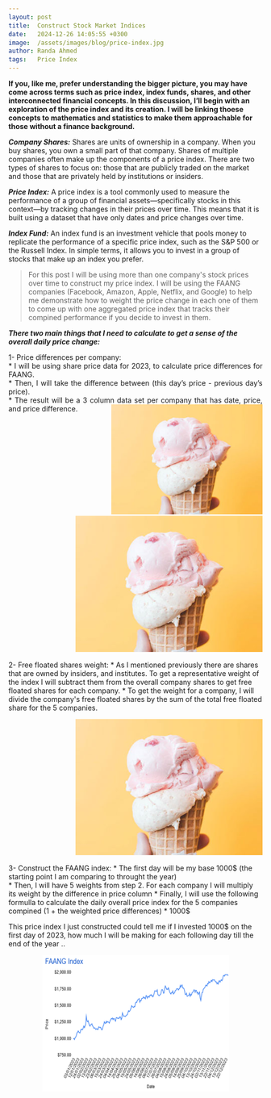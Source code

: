 ```yaml
---
layout: post
title:  Construct Stock Market Indices
date:   2024-12-26 14:05:55 +0300
image:  /assets/images/blog/price-index.jpg
author: Randa Ahmed
tags:   Price Index
---
```


**If you, like me, prefer understanding the bigger picture, you may have come across terms such as price index, index funds, shares, and other interconnected financial concepts. In this discussion, I’ll begin with an exploration of the price index and its creation. I will be linking thoese concepts to mathematics and statistics to make them approachable for those without a finance background.**

***Company Shares:*** Shares are units of ownership in a company. When you buy shares, you own a small part of that company. Shares of multiple companies often make up the components of a price index. There are two types of shares to focus on: those that are publicly traded on the market and those that are privately held by institutions or insiders. 

***Price Index:*** A price index is a tool commonly used to measure the performance of a group of financial assets—specifically stocks in this context—by tracking changes in their prices over time. This means that it is built using a dataset that have only dates and price changes over time. 

***Index Fund:*** An index fund is an investment vehicle that pools money to replicate the performance of a specific price index, such as the S&P 500 or the Russell Index. In simple terms, it allows you to invest in a group of stocks that make up an index you prefer. 

> For this post I will be using more than one company's stock prices over time to construct my price index. I will be using the FAANG companies (Facebook, Amazon, Apple, Netflix, and Google) to help me demonstrate how to weight the price change in each one of them to come up with one aggregated price index that tracks their compined performance if you decide to invest in them. 

***There two main things that I need to calculate to get a sense of the overall daily price change:***

<!-- 1- Price differences per company: 
    * I will be using share price data for 2023, to calculate price differences for FAANG. 
    * Then, I will take the difference between (this day's price - previous day's price). 
    * The result will be a 3 column data set per company that has date, price, and price difference  -->

<p style="text-align: justify;">
  1- Price differences per company:
  <br> 
  * I will be using share price data for 2023, to calculate price differences for FAANG.
  <br> 
  * Then, I will take the difference between (this day’s price - previous day’s price).
  <br> 
  * The result will be a 3 column data set per company that has date, price, and price difference.
  <span style="float: right; margin-left: 10px;">
    <img src="/assets/images/blog/post-2.jpg" alt="Additional image description" style="max-width: 300px; height: auto;">
  </span>
</p>


<p style="text-align: right;">
  <img src="/assets/images/blog/post-2.jpg" alt="Additional image description">
</p>

2- Free floated shares weight: 
    * As I mentioned previously there are shares that are owned by insiders, and institutes. To get a representative weight of the index I will subtract them from 
    the overall company shares to get free floated shares for each company. 
    * To get the weight for a company, I will divide the company's free floated shares by the sum of the total free floated share for the 5 companies. 

<p style="text-align: right;">
  <img src="/assets/images/blog/post-2.jpg" alt="Additional image description">
</p>

3- Construct the FAANG index:
    * The first day will be my base 1000$ (the starting point I am comparing to throught the year)   
    * Then, I will have 5 weights from step 2. For each company I will multiply its weight by the difference in price column
    * Finally, I will use the following formulla to calculate the daily overall price index for the 5 companies compined
             (1 + the weighted price differences) * 1000$

This price index I just constructed could tell me if I invested 1000$ on the first day of 2023, how much I will be making for each following day till the end of the year .. 

<p style="text-align: center;">
  <img src="/assets/images/blog/price-index.jpg" alt="Additional image description">
</p>